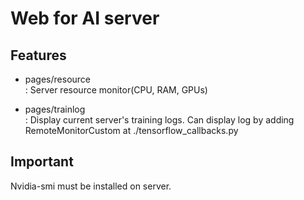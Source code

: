 # Web for AI server

## Features

* pages/resource  
: Server resource monitor(CPU, RAM, GPUs)  

* pages/trainlog  
: Display current server's training logs. Can display log by adding RemoteMonitorCustom at ./tensorflow_callbacks.py 

## Important  
Nvidia-smi must be installed on server. 
